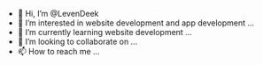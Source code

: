 - 👋 Hi, I’m @LevenDeek
- 👀 I’m interested in website development and app development ...
- 🌱 I’m currently learning website development ...
- 💞️ I’m looking to collaborate on ...
- 📫 How to reach me ...

<!---
LevenDeek/LevenDeek is a ✨ special ✨ repository because its `README.md` (this file) appears on your GitHub profile.
You can click the Preview link to take a look at your changes.
--->
